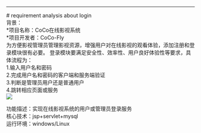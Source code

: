 <hr/>
#  requirement analysis about login
<br/>
背景：<br/>
*项目名称：CoCo在线影视系统 <br/>
*项目开发者：CoCo-Fly   <br/>
为方便影视管理员管理影视资源，增强用户对在线影视的观看体验，添加注册和登录模块很有必要。
登录模块要满足安全性、效率性、用户良好体验性等要求，具体流程为：<br/>
1.输入用户名和密码<br/>
2.完成用户名和密码的客户端和服务端验证<br/>
3.判断是管理员用户还是普通用户<br/>
4.跳转相应页面或服务<br/>
<img src=http://chuantu.biz/t5/125/1499094618x974338601.png />

功能描述：实现在线影视系统的用户或管理员登录服务<br/>
核心技术：jsp+servlet+mysql <br/>
运行环境：windows/Linux    <br/>


